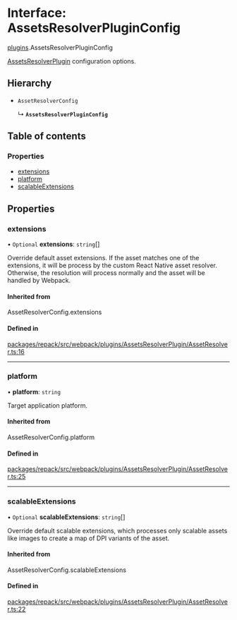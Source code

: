 # Interface: AssetsResolverPluginConfig

[plugins](../modules/plugins.md).AssetsResolverPluginConfig

[AssetsResolverPlugin](../classes/plugins.AssetsResolverPlugin.md) configuration options.

## Hierarchy

- `AssetResolverConfig`

  ↳ **`AssetsResolverPluginConfig`**

## Table of contents

### Properties

- [extensions](./plugins.AssetsResolverPluginConfig.md#extensions)
- [platform](./plugins.AssetsResolverPluginConfig.md#platform)
- [scalableExtensions](./plugins.AssetsResolverPluginConfig.md#scalableextensions)

## Properties

### extensions

• `Optional` **extensions**: `string`[]

Override default asset extensions. If the asset matches one of the extensions, it will be process
by the custom React Native asset resolver. Otherwise, the resolution will process normally and
the asset will be handled by Webpack.

#### Inherited from

AssetResolverConfig.extensions

#### Defined in

[packages/repack/src/webpack/plugins/AssetsResolverPlugin/AssetResolver.ts:16](https://github.com/callstack/repack/blob/1d9a1bb/packages/repack/src/webpack/plugins/AssetsResolverPlugin/AssetResolver.ts#L16)

___

### platform

• **platform**: `string`

Target application platform.

#### Inherited from

AssetResolverConfig.platform

#### Defined in

[packages/repack/src/webpack/plugins/AssetsResolverPlugin/AssetResolver.ts:25](https://github.com/callstack/repack/blob/1d9a1bb/packages/repack/src/webpack/plugins/AssetsResolverPlugin/AssetResolver.ts#L25)

___

### scalableExtensions

• `Optional` **scalableExtensions**: `string`[]

Override default scalable extensions, which processes only scalable assets like images
to create a map of DPI variants of the asset.

#### Inherited from

AssetResolverConfig.scalableExtensions

#### Defined in

[packages/repack/src/webpack/plugins/AssetsResolverPlugin/AssetResolver.ts:22](https://github.com/callstack/repack/blob/1d9a1bb/packages/repack/src/webpack/plugins/AssetsResolverPlugin/AssetResolver.ts#L22)
